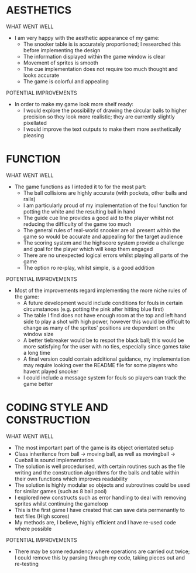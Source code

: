 
# AESTHETICS

WHAT WENT WELL
* I am very happy with the aesthetic appearance of my game:
    * The snooker table is is accurately proportioned; I researched this before implementing the design
    * The information displayed within the game window is clear
    * Movement of sprites is smooth
    * The cue implementation does not require too much thought and looks accurate
    * The game is colorful and appealing

POTENTIAL IMPROVEMENTS
* In order to make my game look more shelf ready:
    * I would explore the possibility of drawing the circular balls to higher precision so they look more realistic; they are currently slightly pixellated
    * I would improve the text outputs to make them more aesthetically pleasing

# FUNCTION

WHAT WENT WELL
* The game functions as I inteded it to for the most part:
    * The ball collisions are highly accurate (with pockets, other balls and rails)
    * I am particularly proud of my implementation of the foul function for potting the white and the resulting ball in hand 
    * The guide cue line provides a good aid to the player whilst not reducing the difficulty of the game too much
    * The general rules of real-world snooker are all present within the game so would be accurate and appealing for the target audience
    * The scoring system and the highscore system provide a challenge and goal for the player which will keep them engaged
    * There are no unexpected logical errors whilst playing all parts of the game
    * The option ro re-play, whilst simple, is a good addition

POTENTIAL IMPROVEMENTS
* Most of the improvements regard implementing the more niche rules of the game:
    * A future development would include conditions for fouls in certain circumstances (e.g. potting the pink after hitting blue first)
    * The table I find does not have enough room at the top and left hand side to play a shot with high power, however this would be difficult to change as many of the sprites' positions are dependent on the window size
    * A better tiebreaker would be to respot the black ball; this would be more satisfying for the user with no ties, especially since games take a long time
    * A final version could contain additional guidance, my implementation may require looking over the README file for some players who havent played snooker
    * I could include a message system for fouls so players can track the game better

# CODING STYLE AND CONSTRUCTION

WHAT WENT WELL
* The most important part of the game is its object orientated setup
* Class inheritence from ball &rarr; moving ball, as well as movingball &rarr; Cueball is sound implementation
* The solution is well procedurised, with certain routines such as the file writing and the construction algorithms for the balls and table within their own functions which improves readability
* The solution is highly modular so objects and subroutines could be used for similar games (such as 8 ball pool)
* I explored new constructs such as error handling to deal with removing sprites whilst continuing the gameloop
* This is the first game I have created that can save data permenantly to text files (High scores)
* My methods are, I believe, highly efficient and I have re-used code where possible

POTENTIAL IMPROVEMENTS
* There may be some redundency where operations are carried out twice; I could remove this by parsing through my code, taking pieces out and re-testing

